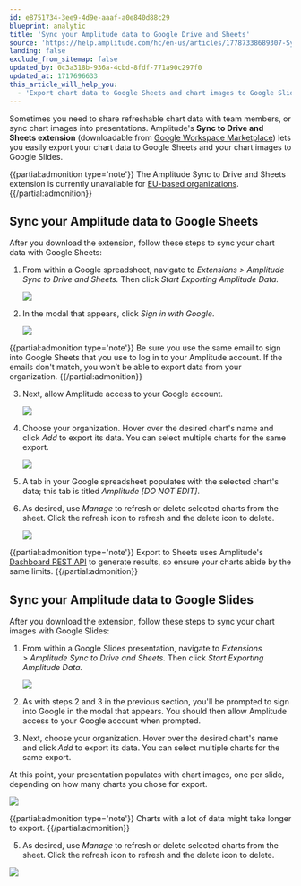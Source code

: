```yaml
---
id: e8751734-3ee9-4d9e-aaaf-a0e840d88c29
blueprint: analytic
title: 'Sync your Amplitude data to Google Drive and Sheets'
source: 'https://help.amplitude.com/hc/en-us/articles/17787338689307-Sync-your-Amplitude-data-to-Google-Drive-and-Sheets'
landing: false
exclude_from_sitemap: false
updated_by: 0c3a318b-936a-4cbd-8fdf-771a90c297f0
updated_at: 1717696633
this_article_will_help_you:
  - 'Export chart data to Google Sheets and chart images to Google Slides'
---
```

Sometimes you need to share refreshable chart data with team members, or sync chart images into presentations. Amplitude's **Sync to Drive and Sheets extension** (downloadable from [Google Workspace Marketplace](https://workspace.google.com/marketplace/app/amplitude_sync_to_drive_and_sheets/998012258772)) lets you easily export your chart data to Google Sheets and your chart images to Google Slides. 

{{partial:admonition type='note'}}
The Amplitude Sync to Drive and Sheets extension is currently unavailable for [EU-based organizations](https://analytics.eu.amplitude.com/yourorganization/).
{{/partial:admonition}}

## Sync your Amplitude data to Google Sheets

After you download the extension, follow these steps to sync your chart data with Google Sheets:

1. From within a Google spreadsheet, navigate to *Extensions >* *Amplitude Sync to Drive and Sheets.* Then click *Start Exporting Amplitude Data.*

	![](/output/img/analytics/17785851254939.png)

2. In the modal that appears, click *Sign in with Google*.

	![](/output/img/analytics/17785851995035.png)

  {{partial:admonition type='note'}}
  Be sure you use the same email to sign into Google Sheets that you use to log in to your Amplitude account. If the emails don't match, you won’t be able to export data from your organization.
  {{/partial:admonition}}

3. Next, allow Amplitude access to your Google account.

	![](/output/img/analytics/17785883327771)

4. Choose your organization. Hover over the desired chart's name and click *Add* to export its data. You can select multiple charts for the same export.

	![](/output/img/analytics/17785922947611)

5. A tab in your Google spreadsheet populates with the selected chart's data; this tab is titled *Amplitude [DO NOT EDIT]*.
6. As desired, use *Manage* to refresh or delete selected charts from the sheet. Click the refresh icon to refresh and the delete icon to delete.

	![](/output/img/analytics/17787044724891)

{{partial:admonition type='note'}}
Export to Sheets uses Amplitude's [Dashboard REST API](/apis/analytics/dashboard-rest) to generate results, so ensure your charts abide by the same limits.
{{/partial:admonition}}

## Sync your Amplitude data to Google Slides

After you download the extension, follow these steps to sync your chart images with Google Slides:

1. From within a Google Slides presentation, navigate to *Extensions >* *Amplitude Sync to Drive and Sheets.* Then click *Start Exporting Amplitude Data.*

	![](/output/img/analytics/17786253763099)

2. As with steps 2 and 3 in the previous section, you'll be prompted to sign into Google in the modal that appears. You should then allow Amplitude access to your Google account when prompted.
3. Next, choose your organization. Hover over the desired chart's name and click *Add* to export its data. You can select multiple charts for the same export.

At this point, your presentation populates with chart images, one per slide, depending on how many charts you chose for export.

![](/output/img/analytics/17786281483803)

{{partial:admonition type='note'}}
Charts with a lot of data might take longer to export.
{{/partial:admonition}}

5. As desired, use *Manage* to refresh or delete selected charts from the sheet. Click the refresh icon to refresh and the delete icon to delete.

![](/output/img/analytics/17787100775195)